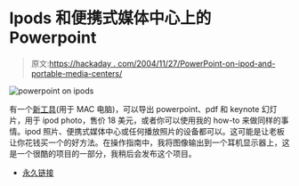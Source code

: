 # Ipods 和便携式媒体中心上的 Powerpoint

> 原文:[https://hackaday . com/2004/11/27/PowerPoint-on-ipod-and-portable-media-centers/](https://hackaday.com/2004/11/27/powerpoint-on-ipods-and-portable-media-centers/)

![powerpoint on ipods](../Images/2741982df5d8019d012573ec6a715285.png)

有一个[新工具](http://www.zapptek.com/ipresent-it/)(用于 MAC 电脑)，可以导出 powerpoint、pdf 和 keynote 幻灯片，用于 ipod photo，售价 18 美元，或者你可以使用我的 how-to 来做同样的事情。ipod 照片、便携式媒体中心或任何播放照片的设备都可以。这可能是让老板让你花钱买一个的好方法。在操作指南中，我将图像输出到一个耳机显示器上，这是一个很酷的项目的一部分，我稍后会发布这个项目。

*   [永久链接](http://www.engadget.com/entry/2872212676610755/)